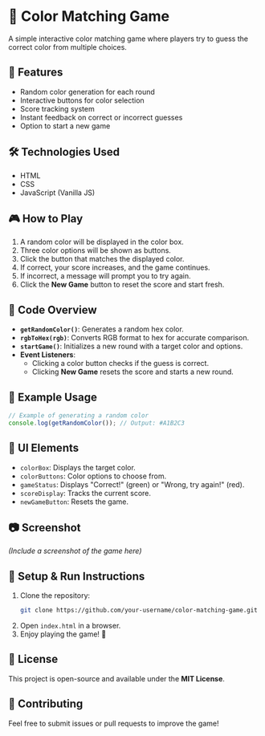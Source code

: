 # 🎨 Color Matching Game

A simple interactive color matching game where players try to guess the correct color from multiple choices.

## 🚀 Features
- Random color generation for each round
- Interactive buttons for color selection
- Score tracking system
- Instant feedback on correct or incorrect guesses
- Option to start a new game

## 🛠️ Technologies Used
- HTML
- CSS
- JavaScript (Vanilla JS)

## 🎮 How to Play
1. A random color will be displayed in the color box.
2. Three color options will be shown as buttons.
3. Click the button that matches the displayed color.
4. If correct, your score increases, and the game continues.
5. If incorrect, a message will prompt you to try again.
6. Click the **New Game** button to reset the score and start fresh.

## 📝 Code Overview
- **`getRandomColor()`**: Generates a random hex color.
- **`rgbToHex(rgb)`**: Converts RGB format to hex for accurate comparison.
- **`startGame()`**: Initializes a new round with a target color and options.
- **Event Listeners**:
  - Clicking a color button checks if the guess is correct.
  - Clicking **New Game** resets the score and starts a new round.

## 📌 Example Usage
```js
// Example of generating a random color
console.log(getRandomColor()); // Output: #A1B2C3
```

## 🎨 UI Elements
- `colorBox`: Displays the target color.
- `colorButtons`: Color options to choose from.
- `gameStatus`: Displays "Correct!" (green) or "Wrong, try again!" (red).
- `scoreDisplay`: Tracks the current score.
- `newGameButton`: Resets the game.

## 📷 Screenshot
*(Include a screenshot of the game here)*

## 🔧 Setup & Run Instructions
1. Clone the repository:
   ```bash
   git clone https://github.com/your-username/color-matching-game.git
   ```
2. Open `index.html` in a browser.
3. Enjoy playing the game! 🎉

## 📜 License
This project is open-source and available under the **MIT License**.

## 🤝 Contributing
Feel free to submit issues or pull requests to improve the game!

